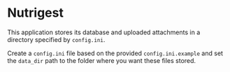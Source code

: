 # Nutrigest

This application stores its database and uploaded attachments in a directory
specified by `config.ini`.

Create a `config.ini` file based on the provided `config.ini.example` and set the
`data_dir` path to the folder where you want these files stored.
